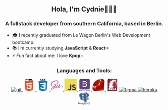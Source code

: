 <h2 align="center">Hola, I'm Cydnie👩🏽‍💻</h2>
<h3 align="center">A fullstack developer from southern California, based in Berlin.</h3>

- 🎓 I recently graduated from Le Wagon Berlin's Web Development bootcamp.
- 📚 I’m currently studying **JavaScript** & **React**⚛️
- ⚡ Fun fact about me: I love **Kpop**🎶


<h3 align="center">Languages and Tools:</h3>
<p align="center"> <a href="https://git-scm.com/" target="_blank"> <img src="https://www.vectorlogo.zone/logos/git-scm/git-scm-icon.svg" alt="git" width="40" height="40"/> </a> <a
href="https://www.w3.org/html/" target="_blank"> <img
src="https://raw.githubusercontent.com/devicons/devicon/master/icons/html5/html5-original-wordmark.svg" alt="html5"
width="40" height="40"/> </a> <a href="https://www.w3schools.com/css/" target="_blank"> <img
src="https://raw.githubusercontent.com/devicons/devicon/master/icons/css3/css3-original-wordmark.svg" alt="css3"
width="40" height="40"/> </a> <a href="https://sass-lang.com" target="_blank"> <img
src="https://raw.githubusercontent.com/devicons/devicon/master/icons/sass/sass-original.svg" alt="sass" width="40"
height="40"/> </a> <a href="https://developer.mozilla.org/en-US/docs/Web/JavaScript" target="_blank"> <img
src="https://raw.githubusercontent.com/devicons/devicon/master/icons/javascript/javascript-original.svg"
alt="javascript" width="40" height="40"/> </a> <a href="https://getbootstrap.com" target="_blank"> <img
src="https://raw.githubusercontent.com/devicons/devicon/master/icons/bootstrap/bootstrap-plain-wordmark.svg"
alt="bootstrap" width="40" height="40"/> </a> <a href="https://www.ruby-lang.org/en/" target="_blank"> <img
src="https://raw.githubusercontent.com/devicons/devicon/master/icons/ruby/ruby-original.svg" alt="ruby" width="40"
height="40"/> </a> <a href="https://rubyonrails.org" target="_blank"> <img
src="https://raw.githubusercontent.com/devicons/devicon/master/icons/rails/rails-original-wordmark.svg" alt="rails"
width="40" height="40"/> </a> <a href="https://www.figma.com/" target="_blank"> <img
src="https://www.vectorlogo.zone/logos/figma/figma-icon.svg" alt="figma" width="40" height="40"/> </a> <a
alt="git" width="40" height="40"/> </a> <a href="https://heroku.com" target="_blank"> <img
src="https://www.vectorlogo.zone/logos/heroku/heroku-icon.svg" alt="heroku" width="40" height="40"/> </a>  <a href="https://www.postgresql.org" target="_blank"> <img
src="https://raw.githubusercontent.com/devicons/devicon/master/icons/postgresql/postgresql-original-wordmark.svg"
alt="postgresql" width="40" height="40"/> </a> </p>
